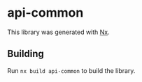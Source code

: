 # api-common

This library was generated with [Nx](https://nx.dev).

## Building

Run `nx build api-common` to build the library.
